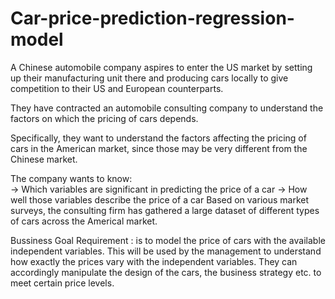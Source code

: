 # Car-price-prediction-regression-model
A Chinese automobile company aspires to enter the US market by setting up their manufacturing unit there and producing cars locally to give competition to their US and European counterparts.  

They have contracted an automobile consulting company to understand the factors on which the pricing of cars depends. 

Specifically, they want to understand the factors affecting the pricing of cars in the American market, since those may be very different from the Chinese market. 

The company wants to know:  
-> Which variables are significant in predicting the price of a car 
-> How well those variables describe the price of a car Based on various market surveys, the consulting firm has gathered a large dataset of different types of cars across the Americal market.  

Bussiness Goal  Requirement : is to model the price of cars with the available independent variables. This will be used by the management to understand how exactly the prices vary with the independent variables. They can accordingly manipulate the design of the cars, the business strategy etc. to meet certain price levels.
